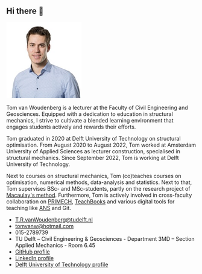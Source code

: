## Hi there 👋

![photo](Tom.jpg)

Tom van Woudenberg is a lecturer at the Faculty of Civil Engineering and Geosciences. Equipped with a dedication to education in structural mechanics, I strive to cultivate a blended learning environment that engages students actively and rewards their efforts.

Tom graduated in 2020 at Delft University of Technology on structural optimisation. From August 2020 to August 2022, Tom worked at Amsterdam University of Applied Sciences as lecturer construction, specialised in structural mechanics. Since September 2022, Tom is working at Delft University of Technology.

Next to courses on structural mechanics, Tom (co)teaches courses on optimisation, numerical methods, data-analysis and statistics. Next to that, Tom supervises BSc- and MSc-students, partly on the research project of [Macaulay's method](https://teachbooks.io/Macaulays_method). Furthermore, Tom is actively involved in cross-faculty collaboration on [PRIMECH](https://www.tudelft.nl/teachingacademy/communities/primech), [TeachBooks](https://teachbooks.io/) and various digital tools for teaching like [ANS](https://ans.app/) and Git.

- T.R.vanWoudenberg@tudelft.nl
- tomvanw@hotmail.com
- 015-2789739
- TU Delft – Civil Engineering & Geosciences - Department 3MD – Section Applied Mechanics - Room 6.45
- [GitHub profile ](https://github.com/Tom-van-Woudenberg)
- [LinkedIn profile](https://www.linkedin.com/in/tom-van-woudenberg/)
- [Delft University of Technology profile](https://www.tudelft.nl/en/staff/t.r.vanwoudenberg/)
